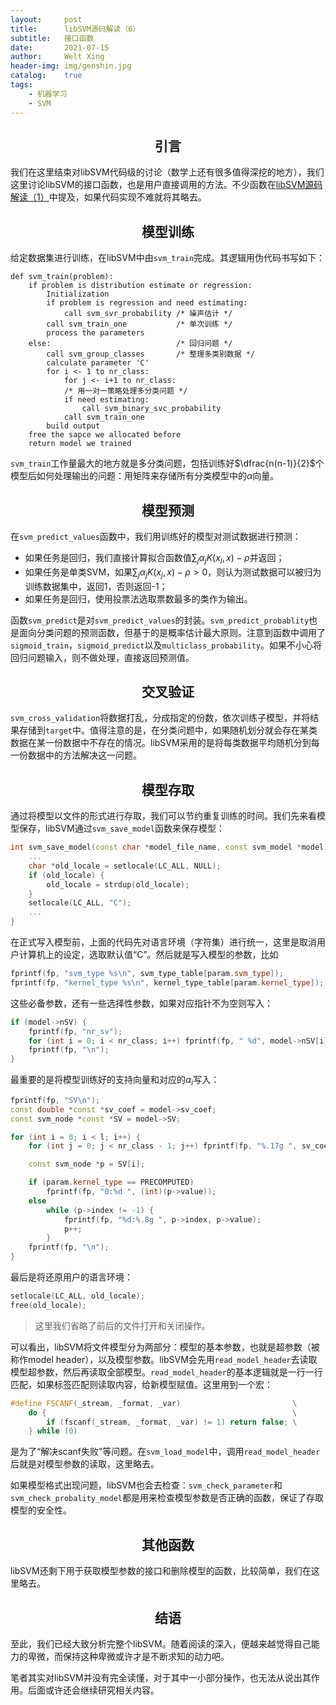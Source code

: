 ```yaml
---
layout:     post
title:      libSVM源码解读（6）
subtitle:   接口函数
date:       2021-07-15
author:     Welt Xing
header-img: img/genshin.jpg
catalog:    true
tags:
    - 机器学习
    - SVM
---
```


## <center>引言

我们在这里结束对libSVM代码级的讨论（数学上还有很多值得深挖的地方），我们这里讨论libSVM的接口函数，也是用户直接调用的方法。不少函数在[libSVM源码解读（1）](https://welts.xyz/2021/07/13/libsvm1/)中提及，如果代码实现不难就将其略去。

## <center>模型训练

给定数据集进行训练，在libSVM中由`svm_train`完成。其逻辑用伪代码书写如下：

```pseudocode
def svm_train(problem):
	if problem is distribution estimate or regression:
    	Initialization
    	if problem is regression and need estimating:
    		call svm_svr_probability /* 噪声估计 */
    	call svm_train_one           /* 单次训练 */
    	process the parameters
    else:                            /* 回归问题 */
    	call svm_group_classes       /* 整理多类别数据 */
    	calculate parameter 'C'
    	for i <- 1 to nr_class:
    		for j <- i+1 to nr_class:
    		/* 用一对一策略处理多分类问题 */
    		if need estimating:
    			call svm_binary_svc_probability
    		call svm_train_one
    	build output
    free the sapce we allocated before
    return model we trained
```

`svm_train`工作量最大的地方就是多分类问题，包括训练好$\dfrac{n(n-1)}{2}$个模型后如何处理输出的问题：用矩阵来存储所有分类模型中的$\alpha$向量。

## <center>模型预测

在`svm_predict_values`函数中，我们用训练好的模型对测试数据进行预测：

- 如果任务是回归，我们直接计算拟合函数值$\sum_j\alpha_j K(x_i,x)-\rho$并返回；
- 如果任务是单类SVM，如果$\sum_j\alpha_j K(x_j,x)-\rho>0$，则认为测试数据可以被归为训练数据集中，返回1，否则返回-1；
- 如果任务是回归，使用投票法选取票数最多的类作为输出。

函数`svm_predict`是对`svm_predict_values`的封装。`svm_predict_probablity`也是面向分类问题的预测函数，但基于的是概率估计最大原则。注意到函数中调用了`sigmoid_train`，`sigmoid_predict`以及`multiclass_probability`。如果不小心将回归问题输入，则不做处理，直接返回预测值。

## <center>交叉验证

`svm_cross_validation`将数据打乱，分成指定的份数，依次训练子模型，并将结果存储到`target`中。值得注意的是，在分类问题中，如果随机划分就会存在某类数据在某一份数据中不存在的情况。libSVM采用的是将每类数据平均随机分到每一份数据中的方法解决这一问题。

## <center>模型存取

通过将模型以文件的形式进行存取，我们可以节约重复训练的时间。我们先来看模型保存，libSVM通过`svm_save_model`函数来保存模型：

```cpp
int svm_save_model(const char *model_file_name, const svm_model *model) {
	...
    char *old_locale = setlocale(LC_ALL, NULL);
    if (old_locale) {
        old_locale = strdup(old_locale);
    }
    setlocale(LC_ALL, "C");
    ...
}
```

在正式写入模型前，上面的代码先对语言环境（字符集）进行统一，这里是取消用户计算机上的设定，选取默认值“C”。然后就是写入模型的参数，比如

```cpp
fprintf(fp, "svm_type %s\n", svm_type_table[param.svm_type]);
fprintf(fp, "kernel_type %s\n", kernel_type_table[param.kernel_type]);
```

这些必备参数，还有一些选择性参数，如果对应指针不为空则写入：

```cpp
if (model->nSV) {
	fprintf(fp, "nr_sv");
	for (int i = 0; i < nr_class; i++) fprintf(fp, " %d", model->nSV[i]);
	fprintf(fp, "\n");
}
```

最重要的是将模型训练好的支持向量和对应的$\alpha_i$写入：

```cpp
fprintf(fp, "SV\n");
const double *const *sv_coef = model->sv_coef;
const svm_node *const *SV = model->SV;

for (int i = 0; i < l; i++) {
    for (int j = 0; j < nr_class - 1; j++) fprintf(fp, "%.17g ", sv_coef[j][i]);

    const svm_node *p = SV[i];

    if (param.kernel_type == PRECOMPUTED)
        fprintf(fp, "0:%d ", (int)(p->value));
    else
        while (p->index != -1) {
            fprintf(fp, "%d:%.8g ", p->index, p->value);
            p++;
        }
    fprintf(fp, "\n");
}
```

最后是将还原用户的语言环境：

```cpp
setlocale(LC_ALL, old_locale);
free(old_locale);
```

> 这里我们省略了前后的文件打开和关闭操作。

可以看出，libSVM将文件模型分为两部分：模型的基本参数，也就是超参数（被称作model header），以及模型参数。libSVM会先用`read_model_header`去读取模型超参数，然后再读取全部模型。`read_model_header`的基本逻辑就是一行一行匹配，如果标签匹配则读取内容，给新模型赋值。这里用到一个宏：

```cpp
#define FSCANF(_stream, _format, _var)                         \
    do {                                                       \
        if (fscanf(_stream, _format, _var) != 1) return false; \
    } while (0)
```

是为了“解决scanf失败”等问题。在`svm_load_model`中，调用`read_model_header`后就是对模型参数的读取，这里略去。

如果模型格式出现问题，libSVM也会去检查：`svm_check_parameter`和`svm_check_probality_model`都是用来检查模型参数是否正确的函数，保证了存取模型的安全性。

## <center>其他函数

libSVM还剩下用于获取模型参数的接口和删除模型的函数，比较简单，我们在这里略去。

## <center>结语

至此，我们已经大致分析完整个libSVM。随着阅读的深入，便越来越觉得自己能力的卑微，而保持这种卑微或许才是不断求知的动力吧。

笔者其实对libSVM并没有完全读懂，对于其中一小部分操作，也无法从说出其作用。后面或许还会继续研究相关内容。
